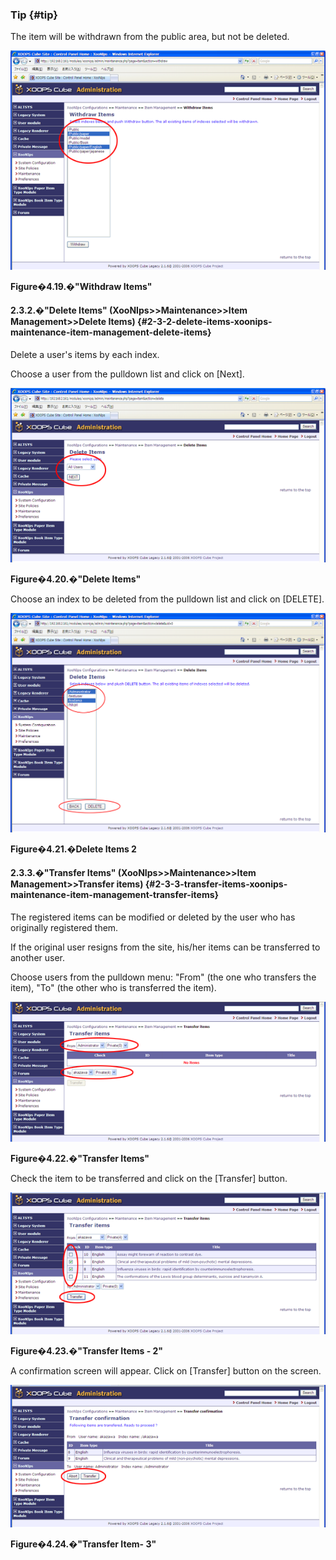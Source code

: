 ### Tip {#tip}

The item will be withdrawn from the public area, but not be deleted.

!["Withdraw Items"](../../assets/xoonips-mente4.png)

**Figure�4.19.�&quot;Withdraw Items&quot;**

#### 2.3.2.�&quot;Delete Items&quot; (XooNIps&gt;&gt;Maintenance&gt;&gt;Item Management&gt;&gt;Delete Items) {#2-3-2-delete-items-xoonips-maintenance-item-management-delete-items}

Delete a user&#039;s items by each index.

Choose a user from the pulldown list and click on [Next].

!["Delete Items"](../../assets/xoonips-mente5.png)

**Figure�4.20.�&quot;Delete Items&quot;**

Choose an index to be deleted from the pulldown list and click on [DELETE].

![Delete Items 2](../../assets/xoonips-mente6.png)

**Figure�4.21.�Delete Items 2**

#### 2.3.3.�&quot;Transfer Items&quot; (XooNIps&gt;&gt;Maintenance&gt;&gt;Item Management&gt;&gt;Transfer items) {#2-3-3-transfer-items-xoonips-maintenance-item-management-transfer-items}

The registered items can be modified or deleted by the user who has originally registered them.

If the original user resigns from the site, his/her items can be transferred to another user.

Choose users from the pulldown menu: &quot;From&quot; (the one who transfers the item), &quot;To&quot; (the other who is transferred the item).

!["Transfer Items"](../../assets/xoonips-mente7.png)

**Figure�4.22.�&quot;Transfer Items&quot;**

Check the item to be transferred and click on the [Transfer] button.

!["Transfer Items - 2"](../../assets/xoonips-mente8.png)

**Figure�4.23.�&quot;Transfer Items - 2&quot;**

A confirmation screen will appear. Click on [Transfer] button on the screen.

!["Transfer Item- 3"](../../assets/xoonips-mente9.png)

**Figure�4.24.�&quot;Transfer Item- 3&quot;**